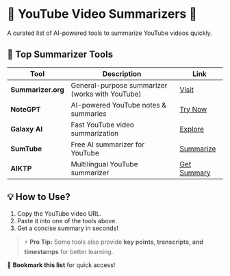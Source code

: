 # 🎥 YouTube Video Summarizers 🚀  

A curated list of AI-powered tools to summarize YouTube videos quickly.  

## 🔗 **Top Summarizer Tools**  

| Tool | Description | Link |  
|------|-------------|------|  
| **Summarizer.org** | General-purpose summarizer (works with YouTube) | [Visit](https://www.summarizer.org/) |  
| **NoteGPT** | AI-powered YouTube notes & summaries | [Try Now](https://notegpt.io/youtube-video-summarizer) |  
| **Galaxy AI** | Fast YouTube video summarization | [Explore](https://galaxy.ai/youtube-summarizer) |  
| **SumTube** | Free AI summarizer for YouTube | [Summarize](https://sumtube.ai/) |  
| **AIKTP** | Multilingual YouTube summarizer | [Get Summary](https://aiktp.com/en/youtube-summarizer) |  

## 💡 **How to Use?**  
1. Copy the YouTube video URL.  
2. Paste it into one of the tools above.  
3. Get a concise summary in seconds!  

> ⚡ **Pro Tip:** Some tools also provide **key points, transcripts, and timestamps** for better learning.  

📌 **Bookmark this list** for quick access!  
